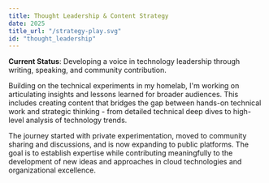 ```yaml
---
title: Thought Leadership & Content Strategy
date: 2025
title_url: "/strategy-play.svg"
id: "thought_leadership"
---
```


**Current Status**: Developing a voice in technology leadership through writing, speaking, and community contribution.

Building on the technical experiments in my homelab, I'm working on articulating insights and lessons learned for broader audiences. This includes creating content that bridges the gap between hands-on technical work and strategic thinking - from detailed technical deep dives to high-level analysis of technology trends.

The journey started with private experimentation, moved to community sharing and discussions, and is now expanding to public platforms. The goal is to establish expertise while contributing meaningfully to the development of new ideas and approaches in cloud technologies and organizational excellence.
